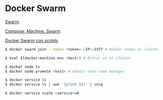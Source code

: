 # Docker Swarm

[Swarm](https://enmilocalfunciona.io/cluster-de-docker-con-swarm-mode/)

[Compose, Machine, Swarm](https://www.adictosaltrabajo.com/2015/12/03/docker-compose-machine-y-swarm/)

[Docker Swarm con scripts](https://mmorejon.io/blog/docker-swarm-con-docker-machine-scripts/)

```sh
$ docker swarm join --token <token> <IP>:2377 # Añadir nodos al clúster

$ eval $(docker-machine env <host>) # Entrar en el clúster

$ docker node ls
$ docker node promote <host> # Añadir nodo como manager

$ docker service ls
$ docker service ls | awk '{print $5}' | uniq

$ docker service scale <service>=0
```
